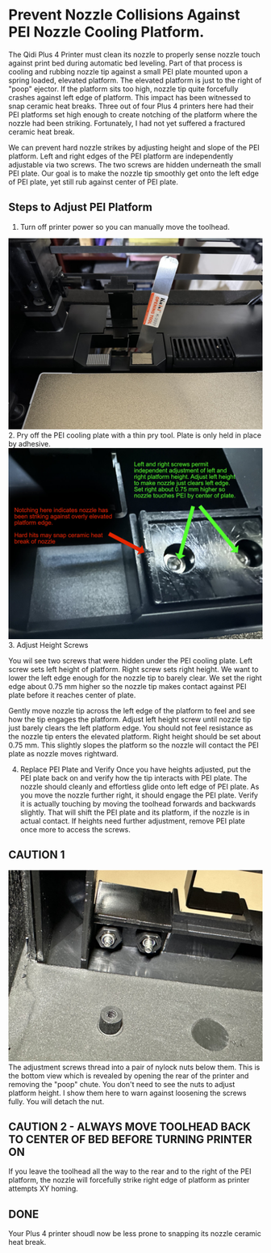 # Prevent Nozzle Collisions Against PEI Nozzle Cooling Platform.

The Qidi Plus 4 Printer must clean its nozzle to properly sense nozzle touch against print bed during automatic bed leveling. Part of that process is cooling and rubbing  nozzle tip against a small PEI plate mounted upon a spring loaded, elevated platform. The elevated platform is just to the right of "poop" ejector. If the platform sits too high, nozzle tip quite forcefully crashes against left edge of platform. This impact has been witnessed to snap ceramic heat breaks. Three out of four Plus 4 printers here had their PEI platforms set high enough to create notching of the platform where the nozzle had been striking. Fortunately, I had not yet suffered a fractured ceramic heat break.

We can prevent hard nozzle strikes by adjusting height and slope of the PEI platform. Left and right edges of the PEI platform are independently adjustable via two screws. The two screws are hidden underneath the small PEI plate. Our goal is to make the nozzle tip smoothly get onto the left edge of PEI plate, yet still rub against center of PEI plate.



## Steps to Adjust PEI Platform

1. Turn off printer power so you can manually move the toolhead. 


<img src="./pry%20off%20PEI%20cooling%20plate.jpg">
2. Pry off the PEI cooling plate with a thin pry tool. Plate is only held in place by adhesive. 


<img src="./screws.jpg">
3. Adjust Height Screws

You wil see two screws that were hidden under the PEI cooling plate. Left screw sets left height of platform. Right screw sets right height. We want to lower the left edge enough for the nozzle tip to barely clear. We set the right edge about 0.75 mm higher so the nozzle tip makes contact against PEI plate before it reaches center of plate.

Gently move nozzle tip across the left edge of the platform to feel and see how the tip engages the platform. Adjust left height screw until nozzle tip just barely clears the left platform edge. You should not feel resistance as the nozzle tip enters the elevated platform. Right height should be set about 0.75 mm. This slightly slopes the platform so the nozzle will contact the PEI plate as nozzle moves rightward. 


4. Replace PEI Plate and Verify
Once you have heights adjusted, put the PEI plate back on and verify how the tip interacts with PEI plate. The nozzle should cleanly and effortless glide onto left edge of PEI plate. As you move the nozzle further right, it should engage the PEI plate. Verify it is actually touching by moving the toolhead forwards and backwards slightly. That will shift the PEI plate and its platform, if the nozzle is in actual contact. If heights need further adjustment, remove PEI plate once more to access the screws.


## CAUTION 1
<img src="./nylock-nuts.jpg">
The adjustment screws thread into a pair of nylock nuts below them. This is the bottom view which is revealed by opening the rear of the printer and removing the "poop" chute. You don't need to see the nuts to adjust platform height. I show them here to warn against loosening the screws fully. You will detach the nut.

## CAUTION 2 - ALWAYS MOVE TOOLHEAD BACK TO CENTER OF BED BEFORE TURNING PRINTER ON
If you leave the toolhead all the way to the rear and to the right of the PEI platform, the nozzle will forcefully strike right edge of platform as printer attempts XY homing.


## DONE 
Your Plus 4 printer shoudl now be less prone to snapping its nozzle ceramic heat break.







